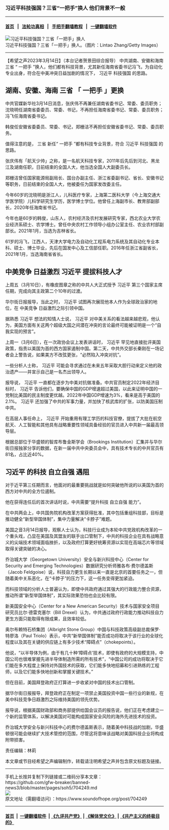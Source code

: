 ### 习近平科技强国？三省“一把手”换人 他们背景不一般
------------------------

#### [首页](https://github.com/gfw-breaker/banned-news3/blob/master/README.md) &nbsp;&nbsp;|&nbsp;&nbsp; [法轮功真相](https://github.com/begood0513/basic/blob/master/README.md)  &nbsp;&nbsp;|&nbsp;&nbsp; [手把手翻墙教程](https://github.com/gfw-breaker/guides/wiki)  &nbsp;&nbsp;|&nbsp;&nbsp; [一键翻墙软件](https://github.com/gfw-breaker/nogfw/blob/master/README.md)  



<div><img alt="习近平科技强国？三省「一把手」换人" src="https://img.soundofhope.org/2023-03/gettyimages-1472692380-1678829901327.jpg"/>
<br/><figcaption class="caption">
 习近平科技强国？三省「一把手」换人。（图片：Lintao Zhang/Getty Images）
</figcaption></div><hr/>


<div><div class="Content__Wrapper sc-1bvya0-0 elmmKw article_body" data-checkusr="" itemprop="articleBody">
 <div id="post_place_1">
 </div>
 <p class="meta-top">
  <span class="meta">
   【希望之声2023年3月14日】（本台记者贺景田综合报导）
  </span>
  中共湖南、安徽和海南
  <ok href="/term/848744">
   三省
  </ok>
  “
  <ok href="/term/468359">
   一把手
  </ok>
  ”换人，他们都有科技背景，尤其新任海南省委书记冯飞，为自动化专业出身，符合在中美冲突日益加剧的情况下，
  <ok href="/term/1063">
   习近平
  </ok>
  <ok href="/term/848741">
   科技强国
  </ok>
  的思路。
 </p>
 <h2>
  <strong>
   湖南、安徽、海南
   <ok href="/term/848744">
    三省
   </ok>
   「
   <ok href="/term/468359">
    一把手
   </ok>
   」更换
  </strong>
 </h2>
 <p>
  中共官媒新华社3月14日消息，张庆伟不再兼任湖南省委书记、常委、委员职务；沈晓明任湖南省委委员、常委、书记，不再担任海南省委书记、常委、委员职务；冯飞任海南省委书记。
 </p>
 <p>
  韩俊任安徽省委委员、常委、书记，郑栅洁不再担任安徽省委书记、常委、委员职务。
 </p>
 <p>
  值得注意的是，
  <ok href="/term/848744">
   三省
  </ok>
  新任“
  <ok href="/term/468359">
   一把手
  </ok>
  ”都有科技专业背景，符合
  <ok href="/term/1063">
   习近平
  </ok>
  <ok href="/term/848741">
   科技强国
  </ok>
  的思路。
 </p>
 <p>
  张庆伟有「航天少帅」之称，是一名航天科技专家，2011年后先后到河北、黑龙江及湖南任职，日前结束的全国人大，他当选全国人大副委员长。
 </p>
 <p>
  郑栅洁曾任国家能源局副局长、国台办副主任、浙江省委副书记、省长、安徽书记等职务，日前结束的全国人大，他被委任为国家发改委主任。
 </p>
 <p>
  今年60岁的沈晓明是浙江人，儿科医疗专家，上海第二医科大学（今上海交通大学医学院）儿科学研究生学历，医学博士学位。他曾任上海副市长、教育部副部长，2020年任海南省书记。
 </p>
 <p>
  今年也是60岁的韩俊，山东人，农村经济及农村发展研究专家，西北农业大学农业经济系硕士、农学博士。曾任中央农村工作领导小组办公室主任、农业农村部副部长。2021年1月，当选为吉林省长。
 </p>
 <p>
  61岁的冯飞，江西人，天津大学电力及自动化工程系电力系统及其自动化专业本科、硕士、博士毕业，先后在国发中心及工信部任职。2016年任浙江省副省长，2021年1月，当选海南省省长。
 </p>
 <h2>
  <strong>
   <ok href="/term/179504">
    中美竞争
   </ok>
   日益激烈
   <ok href="/term/1063">
    习近平
   </ok>
   提拔科技人才
  </strong>
 </h2>
 <p>
  上周五（3月10日），有橡皮图章之称的中共人大正式授予
  <ok href="/term/1063">
   习近平
  </ok>
  第三个国家主席任期，完成向其主政第二个10年的过渡。
 </p>
 <p>
  华尔街日报报导，当此之时，
  <ok href="/term/1063">
   习近平
  </ok>
  试图再次展现他本人作为全球政治家的地位，在
  <ok href="/term/179504">
   中美竞争
  </ok>
  日益激烈之际引领中国。
 </p>
 <p>
  据熟悉
  <ok href="/term/1063">
   习近平
  </ok>
  想法的知情人士说，
  <ok href="/term/1063">
   习近平
  </ok>
  对中美关系的看法越来越悲观，他认为，美国方面有关这两个超级大国之间潜在冲突的言论最终可能被证明是一个“自我实现的预言”。
 </p>
 <p>
  上周一（3月6日），在一次政协会议上发表讲话时，
  <ok href="/term/1063">
   习近平
  </ok>
  罕见地直接批评美国政策，指责以美国为首的西方国家遏制中国。第二天，中共外交部长秦刚在一场记者会上警告说，如果美方不改弦更张，“必然陷入冲突对抗”。
 </p>
 <p>
  一些分析人士称，
  <ok href="/term/1063">
   习近平
  </ok>
  可能会寻求通过在未来五年采取大胆行动来定义他的政治遗产——并宣示自己是一名杰出领导人。
 </p>
 <p>
  报导说，
  <ok href="/term/1063">
   习近平
  </ok>
  一直都在逐步为中美对抗做准备。中共官员制定2022年经济目标时，
  <ok href="/term/1063">
   习近平
  </ok>
  告诉他们，要确保中国的GDP增速超过美国，以此来证明中国的一党制比美国的民主制度更优越。2022年中国GDP增速为3%，看来是高于美国的2.1%。
  <ok href="/term/1063">
   习近平
  </ok>
  还加强了中共的军事力量，并加快了核武库的扩张，以防美国压制中共。
 </p>
 <p>
  在高层人事任命上，
  <ok href="/term/1063">
   习近平
  </ok>
  开始重用有理工学历的科技官僚，提拔了大批在航空航天、人工智能和其他具有战略重要性领域具备经验的官员进入中共新一届最高领导层。
 </p>
 <p>
  根据总部位于华盛顿的智库布鲁金斯学会（Brookings Institution）汇集并与华尔街日报独家分享的数据，在新一届中共中央委员会中，具有技术专长的中共官员有81名，占比近40%。
 </p>
 <h2>
  <strong>
   <ok href="/term/1063">
    习近平
   </ok>
   的科技
   <ok href="/term/848747">
    自立自强
   </ok>
   遇阻
  </strong>
 </h2>
 <p>
  对于近平第三任期而言，他面对的最重要挑战就是如何突破他所说的以美国为首的西方对中共的全方位遏制。
 </p>
 <p>
  他在获得连任后的首次讲话时说，中共需要“提升科技
  <ok href="/term/848747">
   自立自强
  </ok>
  能力”。
 </p>
 <p>
  在中共两会上，中共国务院机构改革方案获得批准，其中包括重组科技部，目标是推动健全“新型举国体制”，集中力量解决“卡脖子”难题。
 </p>
 <p>
  美国之音3月14日报导，观察人士认为，科技行业成为本轮中共党政机构改革的一个重头戏，凸显在美国及其盟友的联手出口管制下，中共的科技企业在具有战略意义的尖端技术领域面临挫折，以及政府打算更好统筹资源以实现在高端芯片等领域取得关键突破的决心。
 </p>
 <p>
  乔治城大学（Georgetown University）安全与新兴科技中心（Center for Security and Emerging Technologies）数据研究分析师雅各布·费尔德盖斯（Jacob Feldgoise）说，科技自力更生长期以来一直是北京的首要任务之一，但随着美中关系恶化，在“卡脖子”的压力下，这一任务变得更加紧迫。
 </p>
 <p>
  而科技领域的分析人士普遍认为，即使中共政府通过其强大的行政能力整合资源，推动所谓“新型举国体制”，其实际效果恐怕也会比较有限。
 </p>
 <p>
  新美国安全中心（Center for a New American Security）技术与国家安全项目研究员比尔·德雷克塞尔（Bill Drexel）认为，中共通过政府行政能力推动科技自力更生方面只能取得有限成果，且效率较低。
 </p>
 <p>
  奥尔布赖特石桥集团（Albright Stone Group）中国与科技政策高级副总裁保罗·特廖洛（Paul Triolo）表示，中共“新举国体制”能否成功将取决于该行业的全球化程度以及其在关键的供应链上有多少技术“障碍点”（chokepoints）。
 </p>
 <p>
  他说，“以半导体为例，由于有几十种‘障碍点’技术，即使有政府的大规模支持，中国公司也很难掌握先进半导体制造所需的所有技术”，“中国公司的成功将取决于它们能在多大程度上保持对外国技术的获取，它们能多快地招募和引进熟练的工程师，以及它们能多快地创新和掌握关键技术。”
 </p>
 <p>
  但在目前，美国拜登政府正打算进一步收紧对中国的技术出口管制。
 </p>
 <p>
  据华尔街日报报导，拜登政府正在制定一项禁止美国投资中国一些行业的新规，在美中科技竞争日趋激烈之际维持美国的领先优势。
 </p>
 <p>
  报导说，根据美国财政部和商务部提供给国会议员的报告说，他们正在考虑建立一个新的监管体系，以解决美国对可能构成国家安全风险的海外先进技术的投资。
 </p>
 <p>
  乔治城大学安全与新兴科技中心的费尔德盖斯表示，随着美中科技战的加剧，华盛顿很可能会继续扩大技术管控的范围，尽管这将意味该战略对美国科技企业将构成附带损害。
 </p>
 <p class="meta-btm">
  责任编辑：林莉
 </p>
 <p class="meta-btm">
  本文章或节目经希望之声编辑制作，转载请注明希望之声并包含原文标题及链接。
 </p>
</div>
</div>
<hr/>
手机上长按并复制下列链接或二维码分享本文章：<br/>
https://github.com/gfw-breaker/banned-news3/blob/master/pages/soh5/704249.md <br/>
<a href='https://github.com/gfw-breaker/banned-news3/blob/master/pages/soh5/704249.md'><img src='https://github.com/gfw-breaker/banned-news3/blob/master/pages/soh5/704249.md.png'/></a> <br/>
原文地址（需翻墙访问）：https://www.soundofhope.org/post/704249


------------------------
#### [首页](https://github.com/gfw-breaker/banned-news3/blob/master/README.md) &nbsp;|&nbsp; [一键翻墙软件](https://github.com/gfw-breaker/nogfw/blob/master/README.md) &nbsp;| [《九评共产党》](https://github.com/gfw-breaker/9ping.md/blob/master/README.md#九评之一评共产党是什么) | [《解体党文化》](https://github.com/gfw-breaker/jtdwh.md/blob/master/README.md) | [《共产主义的终极目的》](https://github.com/gfw-breaker/gczydzjmd.md/blob/master/README.md)


<img src='http://gfw-breaker.win/banned-news3/pages/soh5/704249.md' width='0px' height='0px'/>